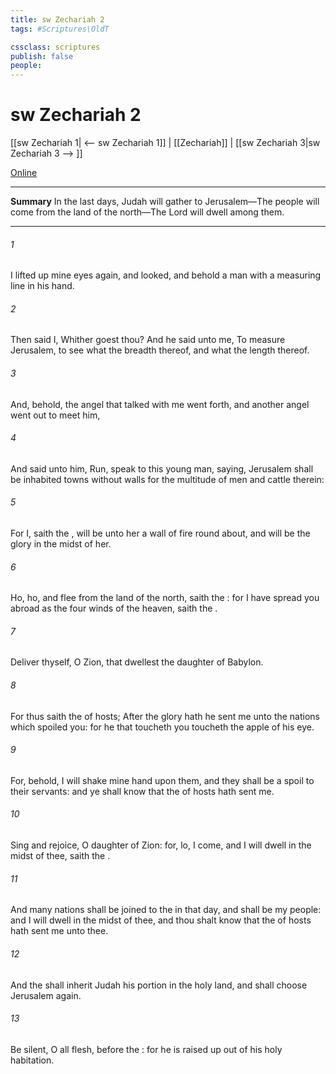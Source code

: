 ```yaml
---
title: sw Zechariah 2
tags: #Scriptures\OldT

cssclass: scriptures
publish: false
people:
---
```


# sw Zechariah 2
[[sw Zechariah 1| <-- sw Zechariah 1]] | [[Zechariah]] | [[sw Zechariah 3|sw Zechariah 3 --> ]]

[Online](https://churchofjesuschrist.org/study/scriptures/ot/zech/2?lang=eng)

---
__Summary__
In the last days, Judah will gather to Jerusalem—The people will come from the land of the north—The Lord will dwell among them.

---
###### 1 
I lifted up mine eyes again, and looked, and behold a man with a measuring line in his hand.

###### 2 
Then said I, Whither goest thou? And he said unto me, To measure Jerusalem, to see what  the breadth thereof, and what  the length thereof.

###### 3 
And, behold, the angel that talked with me went forth, and another angel went out to meet him,

###### 4 
And said unto him, Run, speak to this young man, saying, Jerusalem shall be inhabited  towns without walls for the multitude of men and cattle therein:

###### 5 
For I, saith the , will be unto her a wall of fire round about, and will be the glory in the midst of her.

###### 6 
Ho, ho,  and flee from the land of the north, saith the : for I have spread you abroad as the four winds of the heaven, saith the .

###### 7 
Deliver thyself, O Zion, that dwellest  the daughter of Babylon.

###### 8 
For thus saith the  of hosts; After the glory hath he sent me unto the nations which spoiled you: for he that toucheth you toucheth the apple of his eye.

###### 9 
For, behold, I will shake mine hand upon them, and they shall be a spoil to their servants: and ye shall know that the  of hosts hath sent me.

###### 10 
Sing and rejoice, O daughter of Zion: for, lo, I come, and I will dwell in the midst of thee, saith the .

###### 11 
And many nations shall be joined to the  in that day, and shall be my people: and I will dwell in the midst of thee, and thou shalt know that the  of hosts hath sent me unto thee.

###### 12 
And the  shall inherit Judah his portion in the holy land, and shall choose Jerusalem again.

###### 13 
Be silent, O all flesh, before the : for he is raised up out of his holy habitation.

